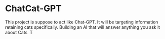 # ChatCat-GPT
This project is suppose to act like Chat-GPT. It will be targeting information retaining cats specifically. Building an AI that will answer anything you ask it about Cats. T
